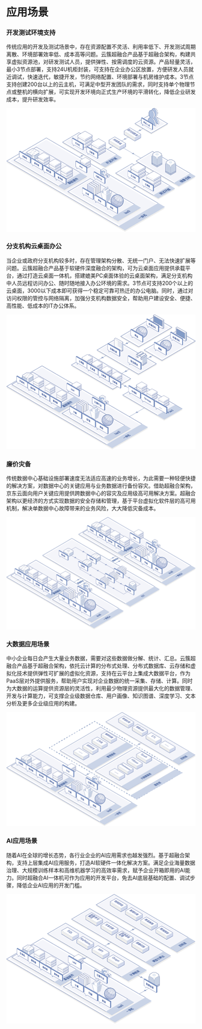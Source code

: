 # 应用场景

### 开发测试环境支持

传统应用的开发及测试场景中，存在资源配置不灵活、利用率低下、开发测试周期离散、环境部署效率低、成本高等问题。云簇超融合产品基于超融合架构，构建共享虚拟资源池，对研发测试人员，提供弹性、按需调度的云资源。产品轻量灵活，最小3节点部署，支持24U机柜封装，可支持在企业办公区放置，方便研发人员就近调试，快速迭代，敏捷开发，节约网络配置、环境部署与机房维护成本。3节点支持创建200台以上的云主机，可满足中型开发团队的需求，同时支持单个物理节点或整机的横向扩展，可实现开发环境向正式生产环境的平滑转化，降低企业研发成本，提升研发效率。

![jdstack-hci-application-scenarios-1](../../../../image/JDStack-HCI/jdstack-hci-application-scenarios-1.png)

### 分支机构云桌面办公

当企业或政府分支机构较多时，存在管理架构分散、无统一门户、无法快速扩展等问题。云簇超融合产品基于软硬件深度融合的架构，可为云桌面应用提供承载平台，通过打造云桌面一体机，搭建媲美PC桌面体验的云桌面架构，满足分支机构中人员远程访问办公、随时随地接入办公环境的需求。3节点可支持200个以上的云桌面，3000以下成本即可获得一个稳定可靠可热迁的办公电脑。同时，通过对访问权限的管控与网络隔离，加强分支机构数据安全，帮助用户建设安全、便捷、高性能、低成本的IT办公体系。

![jdstack-hci-application-scenarios-2](../../../../image/JDStack-HCI/jdstack-hci-application-scenarios-2.png)

### 廉价灾备

传统数据中心基础设施部署速度无法适应高速的业务增长，为此需要一种轻便快捷的解决方案，对数据中心的关键应用与业务数据进行备份容灾。借助超融合架构，京东云面向用户关键应用提供跨数据中心的容灾及应用级高可用解决方案。超融合架构以更经济的方式实现数据的安全存储和管理，基于平台虚拟化软件层的高可用机制，解决单数据中心故障带来的业务风险，大大降低灾备成本。

![jdstack-hci-application-scenarios-3](../../../../image/JDStack-HCI/jdstack-hci-application-scenarios-3.png)

### 大数据应用场景

中小企业每日会产生大量业务数据，需要对这些数据做分解、统计、汇总。云簇超融合产品基于超融合架构，依托云计算的分布式处理、分布式数据库、云存储和虚拟化技术提供弹性可扩展的虚拟化资源，支持在云平台上集成大数据平台，作为PaaS层对外提供服务，帮助用户实现对企业数据的统一采集、存储、计算。同时为大数据的运算提供资源层的灵活性，利用最少物理资源提供最大化的数据管理、开发与计算能力，可支撑企业级数据仓库、用户画像、知识图谱、深度学习、文本分析及更多企业级应用的构建。

![jdstack-hci-application-scenarios-4](../../../../image/JDStack-HCI/jdstack-hci-application-scenarios-4.png)

### AI应用场景

随着AI在全球的增长态势，各行业企业的AI应用需求也越发强烈。基于超融合架构，支持上层集成AI应用服务，打造AI软硬件一体化解决方案。满足企业海量数据治理、大规模训练样本和高维机器学习的高效率需求，赋予企业开箱即用的AI能力。同时超融合AI一体机可作为应用的开发平台，免去AI底层基础的配置、调试步骤，降低企业AI应用的开发门槛。

![jdstack-hci-application-scenarios-5](../../../../image/JDStack-HCI/jdstack-hci-application-scenarios-5.png)
